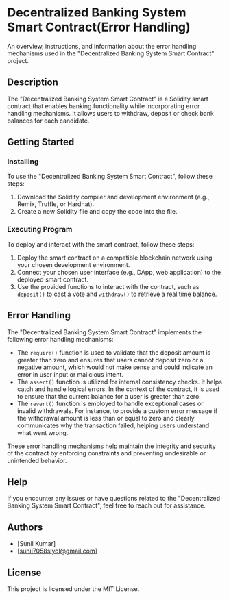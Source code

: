 # Decentralized Banking System Smart Contract(Error Handling)
An overview, instructions, and information about the error handling mechanisms used in the "Decentralized Banking System Smart Contract" project.

## Description

The "Decentralized Banking System Smart Contract" is a Solidity smart contract that enables banking functionality while incorporating error handling mechanisms. It allows users to withdraw, deposit or check bank balances for each candidate.

## Getting Started

### Installing

To use the "Decentralized Banking System Smart Contract", follow these steps:

1. Download the Solidity compiler and development environment (e.g., Remix, Truffle, or Hardhat).
2. Create a new Solidity file and copy the code into the file.

### Executing Program

To deploy and interact with the smart contract, follow these steps:

1. Deploy the smart contract on a compatible blockchain network using your chosen development environment.
2. Connect your chosen user interface (e.g., DApp, web application) to the deployed smart contract.
3. Use the provided functions to interact with the contract, such as `deposit()` to cast a vote and `withdraw()` to retrieve a real time balance.

## Error Handling

The "Decentralized Banking System Smart Contract" implements the following error handling mechanisms:

- The `require()` function is used to validate that the deposit amount is greater than zero and ensures that users cannot deposit zero or a negative amount, which would not make sense and could indicate an error in user input or malicious intent.
- The `assert()` function is utilized for internal consistency checks. It helps catch and handle logical errors. In the context of the contract, it is used to ensure that the current balance for a user is greater than zero.
- The `revert()` function is employed to handle exceptional cases or invalid withdrawals. For instance, to provide a custom error message if the withdrawal amount is less than or equal to zero and clearly communicates why the transaction failed, helping users understand what went wrong.

These error handling mechanisms help maintain the integrity and security of the contract by enforcing constraints and preventing undesirable or unintended behavior.

## Help

If you encounter any issues or have questions related to the "Decentralized Banking System Smart Contract", feel free to reach out for assistance.

## Authors

- [Sunil Kumar]
- [sunil7058siyol@gmail.com]

## License

This project is licensed under the MIT License.
